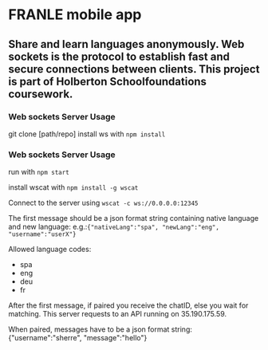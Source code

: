# FRANLE mobile app

## Share and learn languages anonymously. Web sockets is the protocol to establish fast and secure connections between clients. This project is part of Holberton Schoolfoundations coursework.

### Web sockets Server Usage
git clone [path/repo]
install ws with `npm install`

### Web sockets Server Usage
run with `npm start`

install wscat with `npm install -g wscat`

Connect to the server using `wscat -c ws://0.0.0.0:12345`

The first message should be a json format string containing native language and new language:
e.g.:`{"nativeLang":"spa", "newLang":"eng", "username":"userX"}`

Allowed language codes:
+ spa
+ eng
+ deu
+ fr

After the first message, if paired you receive the chatID, else you wait for matching.
This server requests to an API running on 35.190.175.59.

When paired, messages have to be a json format string: {"username":"sherre", "message":"hello"}
